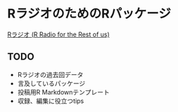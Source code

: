 
<!-- README.md is generated from README.Rmd. Please edit that file -->
RラジオのためのRパッケージ
==========================

[Rラジオ (R Radio for the Rest of us)](https://rlangradio.org/)

TODO
----

-   Rラジオの過去回データ
-   言及しているパッケージ
-   投稿用R Markdownテンプレート
-   収録、編集に役立つtips
